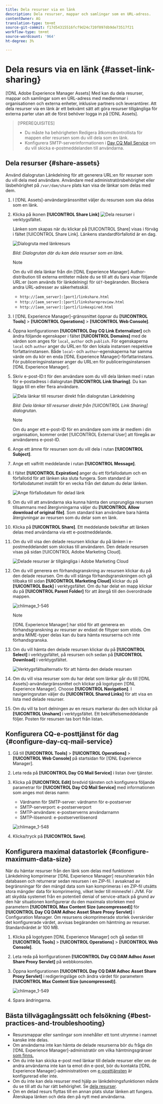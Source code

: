 ```yaml
---
title: Dela resurser via en länk
description: Dela resurser, mappar och samlingar som en URL-adress.
contentOwner: AG
translation-type: tm+mt
source-git-commit: f17d54315516fcf9d24c720f097db9de73517f21
workflow-type: tm+mt
source-wordcount: '964'
ht-degree: 3%

---
```



# Dela resurs via en länk {#asset-link-sharing}

[!DNL Adobe Experience Manager Assets] Med kan du dela resurser, mappar och samlingar som en URL-adress med medlemmar i organisationen och externa enheter, inklusive partners och leverantörer. Att dela resurser via en länk är ett bekvämt sätt att göra resurser tillgängliga för externa parter utan att de först behöver logga in på [!DNL Assets].

>[!PREREQUISITES]
>
>* Du måste ha behörigheten Redigera åtkomstkontrollista för mappen eller resursen som du vill dela som en länk.
>* Konfigurera SMTP-serverinformationen i [Day CQ Mail Service](#configmailservice) om du vill skicka e-postmeddelanden till användarna.


## Dela resurser {#share-assets}

Använd dialogrutan Länkdelning för att generera URL:en för resurser som du vill dela med användare. Användare med administratörsbehörighet eller läsbehörighet på `/var/dam/share` plats kan visa de länkar som delas med dem.

1. I [!DNL Assets]-användargränssnittet väljer du resursen som ska delas som en länk.
1. Klicka på ikonen **[!UICONTROL Share Link]** ![Dela resurser](assets/assets_share.png) i verktygsfältet.

   Länken som skapas när du klickar på [!UICONTROL Share] visas i förväg i fältet [!UICONTROL Share Link]. Länkens standardförfallotid är en dag.

   ![Dialogruta med länkresurs](assets/chlimage_1-542.png)

   *Bild: Dialogrutan där du kan dela resurser som en länk.*

   >[!NOTE]
   >
   >Om du vill dela länkar från din [!DNL Experience Manager] Author-distribution till externa entiteter måste du se till att du bara visar följande URL:er (som används för länkdelning) för `GET`-begäranden. Blockera andra URL-adresser av säkerhetsskäl.
   >
   >* `http://[aem_server]:[port]/linkshare.html`
   >* `http://[aem_server]:[port]/linksharepreview.html`
   >* `http://[aem_server]:[port]/linkexpired.html`


1. I [!DNL Experience Manager]-gränssnittet öppnar du **[!UICONTROL Tools]** > **[!UICONTROL Operations]** > **[!UICONTROL Web Console]**.

1. Öppna konfigurationen **[!UICONTROL Day CQ Link Externalizer]** och ändra följande egenskaper i fältet **[!UICONTROL Domains]** med de värden som anges för `local`, `author` och `publish`. För egenskaperna `local` och `author` anger du URL:en för den lokala instansen respektive författarinstansen. Både `local`- och `author`-egenskaperna har samma värde om du kör en enda [!DNL Experience Manager]-författarinstans. För publiceringsinstanser anger du URL:en för publiceringsinstansen [!DNL Experience Manager].

1. Skriv e-post-ID:t för den användare som du vill dela länken med i rutan för e-postadress i dialogrutan **[!UICONTROL Link Sharing]**. Du kan lägga till en eller flera användare.

   ![Dela länkar till resurser direkt från dialogrutan Länkdelning](assets/chlimage_1-543.png)

   *Bild: Dela länkar till resurser direkt från  [!UICONTROL Link Sharing] dialogrutan.*

   >[!NOTE]
   >
   >Om du anger ett e-post-ID för en användare som inte är medlem i din organisation, kommer ordet [!UICONTROL External User] att föregås av användarens e-post-ID.

1. Ange ett ämne för resursen som du vill dela i rutan **[!UICONTROL Subject]**.
1. Ange ett valfritt meddelande i rutan **[!UICONTROL Message]**.

1. I fältet **[!UICONTROL Expiration]** anger du ett förfallodatum och en förfallotid för att länken ska sluta fungera. Som standard är förfallodatumet inställt för en vecka från det datum du delar länken.

   ![Ange förfallodatum för delad länk](assets/chlimage_1-544.png)

1. Om du vill att användarna ska kunna hämta den ursprungliga resursen tillsammans med återgivningarna väljer du **[!UICONTROL Allow download of original file]**. Som standard kan användare bara hämta återgivningar av resursen som du delar som en länk.

1. Klicka på **[!UICONTROL Share]**. Ett meddelande bekräftar att länken delas med användarna via ett e-postmeddelande.

1. Om du vill visa den delade resursen klickar du på länken i e-postmeddelandet som skickas till användaren. Den delade resursen visas på sidan [!UICONTROL Adobe Marketing Cloud].

   ![Delade resurser är tillgängliga i Adobe Marketing Cloud](assets/chlimage_1-545.png)

1. Om du vill generera en förhandsgranskning av resursen klickar du på den delade resursen. Om du vill stänga förhandsgranskningen och gå tillbaka till sidan **[!UICONTROL Marketing Cloud]** klickar du på **[!UICONTROL Back]** i verktygsfältet. Om du har delat en mapp klickar du på **[!UICONTROL Parent Folder]** för att återgå till den överordnade mappen.

   ![chlimage_1-546](assets/chlimage_1-546.png)

   >[!NOTE]
   >
   >[!DNL Experience Manager] har stöd för att generera en förhandsgranskning av resurser av endast de filtyper som stöds. Om andra MIME-typer delas kan du bara hämta resurserna och inte förhandsgranska.

1. Om du vill hämta den delade resursen klickar du på **[!UICONTROL Select]** i verktygsfältet, på resursen och sedan på **[!UICONTROL Download]** i verktygsfältet.

   ![Verktygsfältsalternativ för att hämta den delade resursen](assets/chlimage_1-547.png)

1. Om du vill visa resurser som du har delat som länkar går du till [!DNL Assets]-användargränssnittet och klickar på logotypen [!DNL Experience Manager]. Choose **[!UICONTROL Navigation]**. I navigeringsrutan väljer du **[!UICONTROL Shared Links]** för att visa en lista med delade resurser.

1. Om du vill ta bort delningen av en resurs markerar du den och klickar på **[!UICONTROL Unshare]** i verktygsfältet. Ett bekräftelsemeddelande följer. Posten för resursen tas bort från listan.

## Konfigurera CQ-e-posttjänst för dag {#configure-day-cq-mail-service}

1. Gå till **[!UICONTROL Tools]** > **[!UICONTROL Operations]** > **[!UICONTROL Web Console]** på startsidan för [!DNL Experience Manager].
1. Leta reda på **[!UICONTROL Day CQ Mail Service]** i listan över tjänster.
1. Klicka på **[!UICONTROL Edit]** bredvid tjänsten och konfigurera följande parametrar för **[!UICONTROL Day CQ Mail Service]** med informationen som anges mot deras namn:

   * Värdnamn för SMTP-server: värdnamn för e-postserver
   * SMTP-serverport: e-postserverport
   * SMTP-användare: e-postserverns användarnamn
   * SMTP-lösenord: e-postserverlösenord

   ![chlimage_1-548](assets/chlimage_1-548.png)

1. Klicka/tryck på **[!UICONTROL Save]**.

## Konfigurera maximal datastorlek {#configure-maximum-data-size}

När du hämtar resurser från den länk som delas med funktionen Länkdelning komprimerar [!DNL Experience Manager] resurshierarkin från databasen och returnerar sedan resursen i en ZIP-fil. I avsaknad av begränsningar för den mängd data som kan komprimeras i en ZIP-fil utsätts stora mängder data för komprimering, vilket leder till minnesfel i JVM. För att skydda systemet från en potentiell denial of service-attack på grund av den här situationen konfigurerar du den maximala storleken med parametern **[!UICONTROL Max Content Size (uncompressed)]** för **[!UICONTROL Day CQ DAM Adhoc Asset Share Proxy Servlet]** i Configuration Manager. Om resursens okomprimerade storlek överskrider det konfigurerade värdet, avvisas begäranden om hämtning av resurser. Standardvärdet är 100 MB.

1. Klicka på logotypen [!DNL Experience Manager] och gå sedan till **[!UICONTROL Tools]** > **[!UICONTROL Operations]** > **[!UICONTROL Web Console]**.
1. Leta reda på konfigurationen **[!UICONTROL Day CQ DAM Adhoc Asset Share Proxy Servlet]** på webbkonsolen.
1. Öppna konfigurationen **[!UICONTROL Day CQ DAM Adhoc Asset Share Proxy Servlet]** i redigeringsläge och ändra värdet för parametern **[!UICONTROL Max Content Size (uncompressed)]**.

   ![chlimage_1-549](assets/chlimage_1-549.png)

1. Spara ändringarna.

## Bästa tillvägagångssätt och felsökning {#best-practices-and-troubleshooting}

* Resursmappar eller samlingar som innehåller ett tomt utrymme i namnet kanske inte delas.
* Om användarna inte kan hämta de delade resurserna bör du fråga din [!DNL Experience Manager]-administratör om vilka hämtningsgränser [som finns.](#configure-maximum-data-size)
* Om du inte kan skicka e-post med länkar till delade resurser eller om de andra användarna inte kan ta emot din e-post, bör du kontakta [!DNL Experience Manager]-administratören om [e-posttjänsten](#configure-day-cq-mail-service) är konfigurerad eller inte.
* Om du inte kan dela resurser med hjälp av länkdelningsfunktionen måste du se till att du har rätt behörighet. Se [dela resurser](#share-assets).
* Om en delad resurs flyttas till en annan plats slutar länken att fungera. Återskapa länken och dela den på nytt med användarna.
